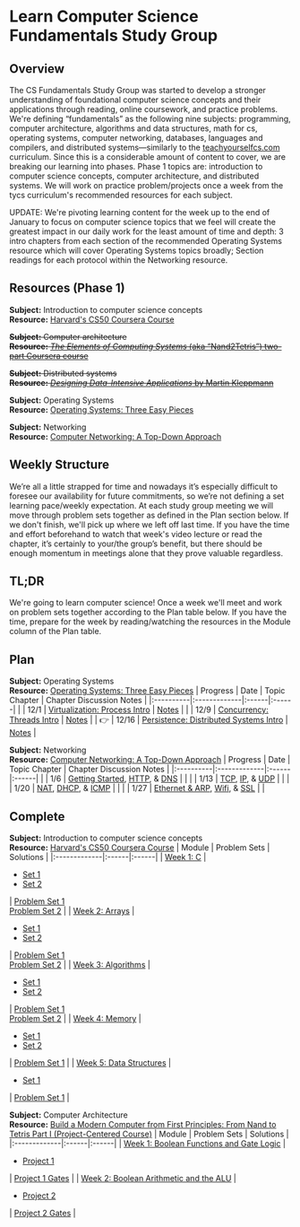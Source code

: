 # Learn Computer Science Fundamentals Study Group

## Overview

The CS Fundamentals Study Group was started to develop a stronger understanding of foundational computer science concepts and their applications through reading, online coursework, and practice problems. We're defining “fundamentals” as the following nine subjects: programming, computer architecture, algorithms and data structures, math for cs, operating systems, computer networking, databases, languages and compilers, and distributed systems—similarly to the [teachyourselfcs.com](https://teachyourselfcs.com/) curriculum. Since this is a considerable amount of content to cover, we are breaking our learning into phases. Phase 1 topics are: introduction to computer science concepts, computer architecture, and distributed systems. We will work on practice problem/projects once a week from the tycs curriculum's recommended resources for each subject.

UPDATE: We're pivoting learning content for the week up to the end of January to focus on computer science topics that we feel will create the greatest impact in our daily work for the least amount of time and depth: 3 intro chapters from each section of the recommended Operating Systems resource which will cover Operating Systems topics broadly; Section readings for each protocol within the Networking resource.

## Resources (Phase 1)

**Subject:** Introduction to computer science concepts \
**Resource:** [Harvard's CS50 Coursera Course](https://www.edx.org/course/introduction-computer-science-harvardx-cs50x)

~~**Subject:** Computer architecture \
**Resource:** [_The Elements of Computing Systems_ (aka “Nand2Tetris”) two-part Coursera course](https://www.coursera.org/learn/build-a-computer)~~

~~**Subject:** Distributed systems \
**Resource:** [_Designing Data-Intensive Applications_ by Martin Kleppmann](https://www.amazon.com/Designing-Data-Intensive-Applications-Reliable-Maintainable-ebook/dp/B06XPJML5D/?pldnSite=1)~~

**Subject:** Operating Systems \
**Resource:** [Operating Systems: Three Easy Pieces](https://pages.cs.wisc.edu/~remzi/OSTEP/)

**Subject:** Networking \
**Resource:** [Computer Networking: A Top-Down Approach](https://gaia.cs.umass.edu/kurose_ross/wireshark.php)

## Weekly Structure

We’re all a little strapped for time and nowadays it’s especially difficult to foresee our availability for future commitments, so we’re not defining a set learning pace/weekly expectation. At each study group meeting we will move through problem sets together as defined in the Plan section below. If we don't finish, we'll pick up where we left off last time. If you have the time and effort beforehand to watch that week's video lecture or read the chapter, it’s certainly to your/the group’s benefit, but there should be enough momentum in meetings alone that they prove valuable regardless.

## TL;DR

We're going to learn computer science! Once a week we'll meet and work on problem sets together according to the Plan table below. If you have the time, prepare for the week by reading/watching the resources in the Module column of the Plan table.

## Plan

**Subject:** Operating Systems \
**Resource:** [Operating Systems: Three Easy Pieces](https://pages.cs.wisc.edu/~remzi/OSTEP/)
| Progress | Date | Topic Chapter | Chapter Discussion Notes |
|:----------|:-------------|:------|:------|
| | 12/1 | [Virtualization: Process Intro](https://pages.cs.wisc.edu/~remzi/OSTEP/cpu-intro.pdf) | [Notes](operating-systems/process-intro-notes.md) |
| | 12/9 | [Concurrency: Threads Intro](https://pages.cs.wisc.edu/~remzi/OSTEP/threads-intro.pdf) | [Notes](operating-systems/concurrency-intro-notes.md) |
| :point_right: | 12/16 | [Persistence: Distributed Systems Intro](https://pages.cs.wisc.edu/~remzi/OSTEP/dist-intro.pdf) | [Notes](operating-systems/distributed-systems-intro-notes.md) |

**Subject:** Networking \
**Resource:** [Computer Networking: A Top-Down Approach](https://gaia.cs.umass.edu/kurose_ross/wireshark.php)
| Progress | Date | Topic Chapter | Chapter Discussion Notes |
|:----------|:-------------|:------|:------|
| | 1/6 | [Getting Started](http://www-net.cs.umass.edu/wireshark-labs/Wireshark_Intro_v8.0.pdf), [HTTP](http://www-net.cs.umass.edu/wireshark-labs/Wireshark_HTTP_v8.0.pdf), & [DNS](http://www-net.cs.umass.edu/wireshark-labs/Wireshark_DNS_v8.0.pdf) | |
| | 1/13 | [TCP](http://www-net.cs.umass.edu/wireshark-labs/Wireshark_TCP_v8.0.pdf), [IP](http://www-net.cs.umass.edu/wireshark-labs/Wireshark_IP_v8.0.pdf), & [UDP](http://www-net.cs.umass.edu/wireshark-labs/Wireshark_UDP_v8.0.pdf) | |
| | 1/20 | [NAT](http://www-net.cs.umass.edu/wireshark-labs/Wireshark_NAT_v8.0.pdf), [DHCP](http://www-net.cs.umass.edu/wireshark-labs/Wireshark_DHCP_v8.0.pdf), & [ICMP](http://www-net.cs.umass.edu/wireshark-labs/Wireshark_ICMP_v8.0.pdf) | |
| | 1/27 | [Ethernet & ARP](http://www-net.cs.umass.edu/wireshark-labs/Wireshark_Ethernet_ARP_v8.0.pdf), [Wifi](http://www-net.cs.umass.edu/wireshark-labs/Wireshark_802.11_v8.0.pdf), & [SSL](http://www-net.cs.umass.edu/wireshark-labs/Wireshark_SSL_v8.0.pdf) | |

## Complete


**Subject:** Introduction to computer science concepts \
**Resource:** [Harvard's CS50 Coursera Course](https://www.edx.org/course/introduction-computer-science-harvardx-cs50x)
| Module | Problem Sets | Solutions |
|:-------------|:------|:------|
| [Week 1: C](https://cs50.harvard.edu/x/2022/weeks/1/) | <ul><li>[Set 1](https://cs50.harvard.edu/x/2022/psets/1/mario/more/)</li><li>[Set 2](https://cs50.harvard.edu/x/2022/psets/1/credit/)</li></ul> | [Problem Set 1](/cs-50/week-1/mario.c) <br /> [Problem Set 2](/cs-50/week-1/credit.c) |
| [Week 2: Arrays](https://cs50.harvard.edu/x/2022/weeks/2/) | <ul><li>[Set 1](https://cs50.harvard.edu/x/2022/psets/2/caesar/)</li><li>[Set 2](https://cs50.harvard.edu/x/2022/psets/2/substitution/)</li></ul>| [Problem Set 1](/cs-50/week-2/caesar.c) <br /> [Problem Set 2](/cs-50/week-2/substitution.c) |
| [Week 3: Algorithms](https://cs50.harvard.edu/x/2022/weeks/3/) |  <ul><li>[Set 1](https://cs50.harvard.edu/x/2022/psets/3/runoff/)</li><li>[Set 2](https://cs50.harvard.edu/x/2022/psets/3/tideman/)</li></ul> | [Problem Set 1](/cs-50/week-3/runoff.c) <br /> [Problem Set 2](/cs-50/week-3/tideman.c) |
| [Week 4: Memory](https://cs50.harvard.edu/x/2022/weeks/4/) | <ul><li>[Set 1](https://cs50.harvard.edu/x/2022/psets/4/filter/less/)</li><li>[Set 2](https://cs50.harvard.edu/x/2022/psets/4/filter/more/)</li></ul> | [Problem Set 1](/cs-50/week-4/helpers.c) |
| [Week 5: Data Structures](https://cs50.harvard.edu/x/2022/weeks/5/) | <ul><li>[Set 1](https://cs50.harvard.edu/x/2022/psets/5/)</li></ul> | [Problem Set 1](/cs-50/week-5/dictionary.c) |


**Subject:** Computer Architecture \
**Resource:** [Build a Modern Computer from First Principles: From Nand to Tetris Part I (Project-Centered Course)](https://www.coursera.org/learn/build-a-computer)
| Module | Problem Sets | Solutions |
|:-------------|:------|:------|
| [Week 1: Boolean Functions and Gate Logic](https://www.coursera.org/learn/build-a-computer/home/week/1) | <ul><li>[Project 1](https://www.nand2tetris.org/project01)</li></ul> | [Project 1 Gates](https://github.com/azavea/cs-fundamentals-group/tree/master/nand2tetris/projects/01) |
| [Week 2: Boolean Arithmetic and the ALU](https://www.coursera.org/learn/build-a-computer/home/week/2) | <ul><li>[Project 2](https://www.nand2tetris.org/project02)</li></ul> | [Project 2 Gates](https://github.com/azavea/cs-fundamentals-group/tree/master/nand2tetris/projects/02) |
